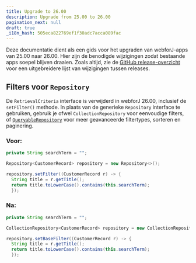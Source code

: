 ```yaml
---
title: Upgrade to 26.00
description: Upgrade from 25.00 to 26.00
pagination_next: null
draft: true
_i18n_hash: 505eca822769ef1f30adc7acca089fac
---
```

Deze documentatie dient als een gids voor het upgraden van webforJ-apps van 25.00 naar 26.00. Hier zijn de benodigde wijzigingen zodat bestaande apps soepel blijven draaien. Zoals altijd, zie de [GitHub release-overzicht](https://github.com/webforj/webforj/releases) voor een uitgebreidere lijst van wijzigingen tussen releases.

## Filters voor `Repository`

De `RetrievalCriteria` interface is verwijderd in webforJ 26.00, inclusief de `setFilter()` methode. In plaats van de generieke `Repository` interface te gebruiken, gebruik je ofwel `CollectionRepository` voor eenvoudige filters, of [`QueryableRepository`](/docs/advanced/repository/querying-data) voor meer geavanceerde filtertypes, sorteren en paginering.

### Voor:
```java
private String searchTerm = "";

Repository<CustomerRecord> repository = new Repository<>();

repository.setFilter((CustomerRecord r) -> {
  String title = r.getTitle();
  return title.toLowerCase().contains(this.searchTerm);
  });
```

### Na:
```java {3,5}
private String searchTerm = "";

CollectionRepository<CustomerRecord> repository = new CollectionRepository<>();

repository.setBaseFilter((CustomerRecord r) -> {
  String title = r.getTitle();
  return title.toLowerCase().contains(this.searchTerm);
  });
```
